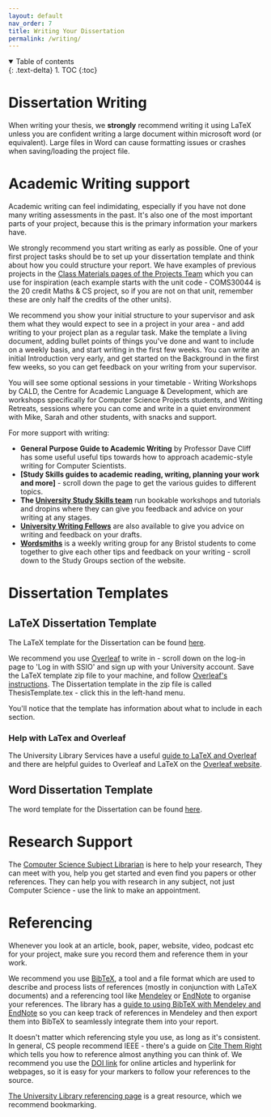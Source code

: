 ```yaml
---
layout: default
nav_order: 7
title: Writing Your Dissertation
permalink: /writing/
---
```


<details open markdown="block">
<summary>
Table of contents
</summary>
{: .text-delta}
1. TOC
{:toc}
</details>


# Dissertation Writing

When writing your thesis, we **strongly** recommend writing it using LaTeX
unless you are confident writing a large document within microsoft word (or
equivalent). Large files in Word can cause formatting issues or crashes when
saving/loading the project file.

# Academic Writing support

Academic writing can feel indimidating, especially if you have not done many writing assessments in the past. It's also one of the most important parts of your project, because this is the primary information your markers have.  

We strongly recommend you start writing as early as possible.  One of your first project tasks should be to set up your dissertation template and think about how you could structure your report.  We have examples of previous projects in the [Class Materials pages of the Projects Team](https://uob.sharepoint.com/:f:/r/teams/grp-2024-5IndividualProjects2/Shared%20Documents/General?csf=1&web=1&e=iPuTMH) which you can use for inspiration (each example starts with the unit code - COMS30044 is the 20 credit Maths & CS project, so if you are not on that unit, remember these are only half the credits of the other units).

We recommend you show your initial structure to your supervisor and ask them what they would expect to see in a project in your area - and add writing to your project plan as a regular task.  Make the template a living document, adding bullet points of things you've done and want to include on a weekly basis, and start writing in the first few weeks.  You can write an initial Introduction very early, and get started on the Background in the first few weeks, so you can get feedback on your writing from your supervisor.

You will see some optional sessions in your timetable - Writing Workshops by CALD, the Centre for Academic Language & Development, which are workshops specifically for Computer Science Projects students, and Writing Retreats, sessions where you can come and write in a quiet environment with Mike, Sarah and other students, with snacks and support.  

For more support with writing:

* **General Purpose Guide to Academic Writing** by Professor Dave Cliff has some useful useful tips towards how to approach
academic-style writing for Computer Scientists.
* **[Study Skills guides to academic reading, writing, planning your work and more]** - scroll down the page to get the various guides to different topics.  
* **The [University Study Skills team](https://www.bristol.ac.uk/students/your-studies/study-support/study-skills/)** run bookable workshops and tutorials and dropins where they can give you feedback and advice on your writing at any stages. 
* **[University Writing Fellows](https://www.bristol.ac.uk/bristol-futures/royal-literary-fellows/)** are also available to give you advice on writing and feedback on your drafts.
* **[Wordsmiths](https://sway.cloud.microsoft/WS8RylsNvhtGTXDc?ref=Link)** is a weekly writing group for any Bristol students to come together to give each other tips and feedback on your writing - scroll down to the Study Groups section of the website.


# Dissertation Templates

## LaTeX Dissertation Template

The LaTeX template for the Dissertation can be found [here](https://uob.sharepoint.com/:u:/r/teams/grp-2024-5IndividualProjects2/Class%20Materials/ThesisTemplate%20-%20LaTeX.zip?csf=1&web=1&e=klVsKZ).  

We recommend you use [Overleaf](https://www.overleaf.com/) to write in - scroll down on the log-in page to 
'Log in with SSIO' and sign up with your University account.  Save the LaTeX template zip file to your machine, and follow [Overleaf's instructions](https://www.overleaf.com/learn/how-to/Uploading_a_project).  The Dissertation template in the zip file is called ThesisTemplate.tex - click this in the left-hand menu.  

You'll notice that the template has information about what to include in each section.

### Help with LaTex and Overleaf

The University Library Services have a useful [guide to LaTeX and Overleaf](https://bristol.libguides.com/computer-science/latex) and there are helpful guides to Overleaf and LaTeX on the [Overleaf website](https://www.overleaf.com/learn). 

## Word Dissertation Template

The word template for the Dissertation can be found [here](https://uob.sharepoint.com/:w:/r/teams/grp-2024-5IndividualProjects2/Class%20Materials/ThesisTemplate%20-%20Word.docx?d=w332200b510a34a0889161d287e1b917e&csf=1&web=1&e=VgkZIB).

# Research Support

The [Computer Science Subject Librarian](https://bristol.libguides.com/computer-science) is here to help your research,  They can meet with you, help you get started and even find you papers or other references.  They can help you with research in any subject, not just Computer Science - use the link to make an appointment.  

# Referencing

Whenever you look at an article, book, paper, website, video, podcast etc for your project, make sure you record them and reference them in your work. 

We recommend you use [BibTeX](https://www.bibtex.org/), a tool and a file format which are used to describe and process lists of references (mostly in conjunction with LaTeX documents) and a referencing tool like [Mendeley](https://www.bristol.ac.uk/library/subject-support/libraryskills/referencing/mendeley/) or [EndNote](https://www.bristol.ac.uk/library/subject-support/libraryskills/referencing/endnote/) to organise your references.  The library has a [guide to using BibTeX with Mendeley and EndNote](https://bristol.libguides.com/ld.php?content_id=33098841) so you can keep track of references in Mendeley and then export them into BibTeX to seamlessly integrate them into your report. 

It doesn't matter which referencing style you use, as long as it's consistent.  In general, CS people recommend IEEE - there's a guide on [Cite Them Right](https://www-citethemrightonline-com.bris.idm.oclc.org/category-list?docid=CTRIEEE) which tells you how to reference almost anything you can think of. We recommend you use the [DOI link](https://www.doi.org/the-identifier/what-is-a-doi/) for online articles and hyperlink for webpages, so it is easy for your markers to follow your references to the source.  

[The University Library referencing page]( https://www.bristol.ac.uk/library/subject-support/referencing/) is a great resource, which we recommend bookmarking.




